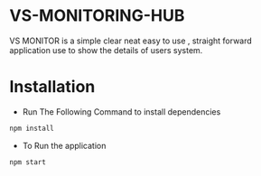 # VS-MONITORING-HUB
VS MONITOR is a simple clear neat easy to use , straight forward application use to show the details of users system.

# Installation
- Run The Following Command to install dependencies
```sh
npm install
```
   - To Run the application
```sh
npm start
```
